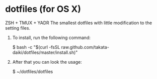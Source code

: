 # dotfiles (for OS X)
ZSH + TMUX + YADR
The smallest dotfiles with little modification to the setting files.

1. To install, run the following command:

    $ bash -c "$(curl -fsSL raw.github.com/takata-daiki/dotfiles/master/install.sh)"

2. After that you can look the usage:

    $ ~/dotfiles/dotfiles
